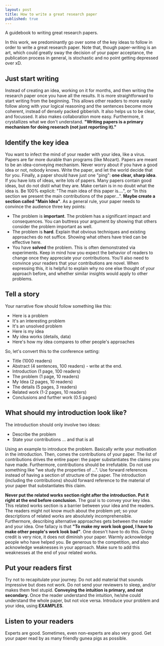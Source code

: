 ```yaml
---
layout: post
title: How to write a great research paper
published: true
---
```


A guidebook to writing great research papers.
<!--break-->
In this work, we predominantly go over some of the key ideas to follow in order to write a great research paper. Note that, though paper-writing is an art, which could greatly sway the decision of your paper acceptance, the publication process in general, is stochastic and no point getting depressed over xD.

## Just start writing

Instead of creating an idea, working on it for months, and then writing the research paper once you have all the results. It is more straightforward to start writing from the beginning. This allows other readers to more easily follow along with your logical reasoning and the sentences become more coherent, instead of densely packed gibberish. It also helps us to be clear, and focussed. It also makes collaboration more easy. Furthermore, it crystallizes what we don't understand. **"Writing papers is a primary mechanism for doing reserach (not just reporting it)."**

## Identify the key idea

You want to infect the mind of your reader with your idea, like a virus. Papers are far more durable than programs (like Mozart). Papers are meant to be an idea-conveying mechanism. Never worry about if you have a good idea or not, nobody knows. Write the paper, and let the world decide that for you. Finally, a paper should have just one "ping": **one clear, sharp idea**. If you have lots of ideas, write lots of papers. Many papers contain good ideas, but do not distil what they are. Make certain is in no doubt what the idea is. Be 100% explicit: "The main idea of this paper is....", or "In this section we present the main contributions of the paper...". **Maybe create a section called "Main Idea"**. As a general rule, your paper needs to convince the audience three key points:
* The problem is **important**. The problem has a significant impact and consequences. You can buttress your argument by showing that others consider the problem important as well.
* The problem is **hard**. Explain that obvious techniques and existing approaches do not suffice. Showing what others have tried can be effective here.
* You have **solved** the problem. This is often demonstrated via experiments. Keep in mind how you expect the behavior of readers to change once they appreciate your contributions. You'll also need to convince your readers that your contributions are novel. When expressing this, it is helpful to explain why no one else thought of your approach before, and whether similar insights would apply to other problems.

## Tell a story

Your narrative flow should follow something like this:
* Here is a problem
* It's an interesting problem
* It's an unsolved problem
* Here is my idea
* My idea works (details, data)
* Here's how my idea compares to other people's approaches

So, let's convert this to the conference setting:
* Title (1000 readers)
* Abstract (4 sentences, 100 readers) - write at the end.
* Introduction (1 page, 100 readers)
* The problem (1 page, 10 readers)
* My Idea (2 pages, 10 readers)
* The details (5 pages, 3 readers)
* Related work (1-2 pages, 10 readers)
* Conclusions and further work (0.5 pages)

## What should my introduction look like?

The introduction should only involve two ideas:
* Describe the problem
* State your contributions
... and that is all

Using an example to introduce the problem. Basically write your motivation in the introduction. Then, comes the contributions of your paper. The list of contributions drives the entire paper: the paper substantiates the claims you have made. Furthermore, contributions should be irrefutable. Do not use something like "we study the properties of ...". Use forward references instead of having a section of structure of the paper. The introduction (including the contributions) should forward reference to the material of your paper that substantiates this claim.

**Never put the related works section right after the introduction. Put it right at the end before conclusion.** The goal is to convey your key idea. This related works section is a barrier between your idea and the readers. The readers might not know much about the problem yet; so your descriptions of related works are absolutely incomprehensible. Furthermore, describing alternative approaches gets between the reader and your idea. One fallacy is that **"To make my work look good, I have to make other people's work look bad"**. One doesn't have to do this. Giving credit is very nice, it does not diminish your paper. Warmly acknowledge people who have helped you. Be generous to the competition, and also acknowledge weaknesses in your approach. Make sure to add this weaknesses at the end of your related works.

## Put your readers first

Try not to recapitulate your journey. Do not add material that sounds impressive but does not work. Do not send your reviewers to sleep, and/or makes them feel stupid. **Conveying the intuition is primary, and not secondary.** Once the reader understand the intuition, he/she could understand the whole paper, but not vice versa. Introduce your problem and your idea, using **EXAMPLES**.

## Listen to your readers

Experts are good. Sometimes, even non-experts are also very good. Get your paper read by as many friendly gunea pigs as possible.
